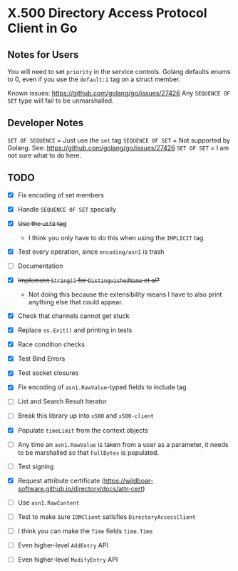 # X.500 Directory Access Protocol Client in Go

## Notes for Users

You will need to set `priority` in the service controls. Golang defaults enums
to 0, even if you use the `default:1` tag on a struct member.

Known issues: https://github.com/golang/go/issues/27426
Any `SEQUENCE OF SET` type will fail to be unmarshalled.

## Developer Notes

`SET OF SEQUENCE` = Just use the `set` tag
`SEQUENCE OF SET` = Not supported by Golang. See: https://github.com/golang/go/issues/27426
`SET OF SET` = I am not sure what to do here.

## TODO

- [x] Fix encoding of set members
- [x] Handle `SEQUENCE OF SET` specially
- [x] ~~Use the `utf8` tag~~
  - I think you only have to do this when using the `IMPLICIT` tag
- [x] Test every operation, since `encoding/asn1` is trash
- [ ] Documentation
- [x] ~~Implement `String()` for `DistinguishedName` et al?~~
  - Not doing this because the extensibility means I have to also print anything
    else that could appear.
- [x] Check that channels cannot get stuck
- [x] Replace `os.Exit()` and printing in tests
- [x] Race condition checks
- [x] Test Bind Errors
- [x] Test socket closures
- [x] Fix encoding of `asn1.RawValue`-typed fields to include tag
- [ ] List and Search Result Iterator
- [ ] Break this library up into `x500` and `x500-client`
- [x] Populate `timeLimit` from the context objects
- [ ] Any time an `asn1.RawValue` is taken from a user as a parameter, it needs
      to be marshalled so that `FullBytes` is populated.
- [ ] Test signing
- [x] Request attribute certificate (https://wildboar-software.github.io/directory/docs/attr-cert)
- [ ] Use `asn1.RawContent`
- [ ] Test to make sure `IDMClient` satisfies `DirectoryAccessClient`
- [ ] I think you can make the `Time` fields `time.Time`
- [ ] Even higher-level `AddEntry` API
  <!-- x500 dap add subentry <object>               Add a subentry
  x500 dap add country <object> <countryName>  Add a country
  x500 dap add locality <object>               Add a locality
  x500 dap add person <object>                 Add a person
  x500 dap add org <object>                    Add an organization
  x500 dap add ou <object>                     Add an organizational unit
  x500 dap add op <object>                     Add an organizational person
  x500 dap add or <object>                     Add an organizational role
  x500 dap add rp <object>                     Add a residential person
  x500 dap add process <object>                Add an application process
  x500 dap add device <object>                 Add a device
  x500 dap add dmd <object>                    Add a DMD
  x500 dap add iop <object>                    Add an inet organizational person -->

- [ ] Even higher-level `ModifyEntry` API
  <!-- x500 dap mod add aci <object> <type> <idtag>        Add an ACIItem to an entry
  x500 dap mod add acs <object> <scheme>              Add an accessControlScheme to an entry
  x500 dap mod add cr <object>                        Add a content rule to a subschema subentry
  x500 dap mod add cur <object> <identifier>          Add a context use rule to a subschema subentry
  x500 dap mod add friendship <object> <anchor>       Add a friendship to a subschema subentry
  x500 dap mod add mru <object> <identifier>          Add a matching rule use to a subschema
  x500 dap mod add sr <object> <id> <subordinate>     Add a name form to a subschema subentry
  x500 dap mod add oc <object> <identifier>           Add a name form to a subschema subentry
  x500 dap mod add sr <object> <ruleid> <nameform>    Add a DIT Structure Rule to a subschema -->
  <!-- x500 dap mod become acsub <object>                Make a DSE into an access control subentry
  x500 dap mod become admpoint <object>             Make a DSE an administrative point
  x500 dap mod become collectivesub <object>        Make a DSE into a collectiveAttributeSubentry
  x500 dap mod become pwdsub <object>               Make a DSE into a passwordAdminSubentry
  x500 dap mod become subschema <object>            Make a DSE into a subschema
  x500 dap mod become svcsub <object> <id> <dmdId>  Make a DSE into a serviceAdminSubentry -->
